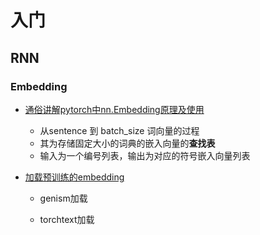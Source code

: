 # 入门

## RNN

### Embedding

- [通俗讲解pytorch中nn.Embedding原理及使用](https://www.jianshu.com/p/63e7acc5e890)
  
  - 从sentence 到 batch_size 词向量的过程
  - 其为存储固定大小的词典的嵌入向量的**查找表**
  - 输入为一个编号列表，输出为对应的符号嵌入向量列表
  
- [加载预训练的embedding](https://blog.csdn.net/nlpuser/article/details/83627709?utm_medium=distribute.pc_relevant.none-task-blog-BlogCommendFromMachineLearnPai2-6.channel_param&depth_1-utm_source=distribute.pc_relevant.none-task-blog-BlogCommendFromMachineLearnPai2-6.channel_param)

  - genism加载

  - torchtext加载


